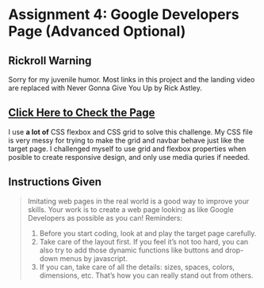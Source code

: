 # Assignment 4: Google Developers Page (Advanced Optional)

## Rickroll Warning

Sorry for my juvenile humor. Most links in this project and the landing video are replaced with Never Gonna Give You Up by Rick Astley.

## [Click Here to Check the Page](https://nauish.github.io/remote-assignments/Week-1/Assignment-4/)

I use **a lot of** CSS flexbox and CSS grid to solve this challenge. My CSS file is very messy for trying to make the grid and navbar behave just like the target page. I challenged myself to use grid and flexbox properties when posible to create responsive design, and only use media quries if needed.

## Instructions Given

> Imitating web pages in the real world is a good way to improve your skills. Your work is to
> create a web page looking as like Google Developers as possible as you can!
> Reminders:
>
> 1.  Before you start coding, look at and play the target page carefully.
> 2.  Take care of the layout first. If you feel it’s not too hard, you can also try to add those
>     dynamic functions like buttons and drop-down menus by javascript.
> 3.  If you can, take care of all the details: sizes, spaces, colors, dimensions, etc. That’s
>     how you can really stand out from others.
